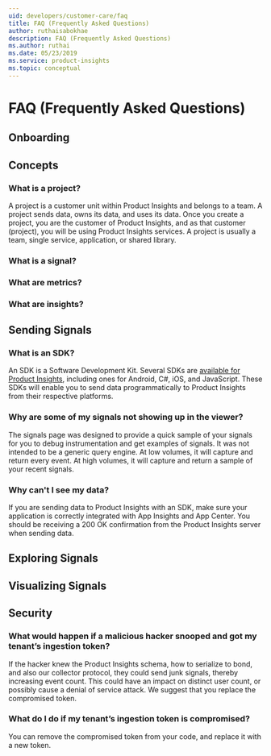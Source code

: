 ```yaml
---
uid: developers/customer-care/faq
title: FAQ (Frequently Asked Questions)
author: ruthaisabokhae
description: FAQ (Frequently Asked Questions)
ms.author: ruthai
ms.date: 05/23/2019
ms.service: product-insights
ms.topic: conceptual
---
```


# FAQ (Frequently Asked Questions)

## Onboarding 


## Concepts 

### What is a project?

A project is a customer unit within Product Insights and belongs to a team. A project sends data, owns its data, and uses its data. Once you create a project, you are the customer of Product Insights, and as that customer (project), you will be using Product Insights services. A project is usually a team, single service, application, or shared library.

### What is a signal?

### What are metrics?

### What are insights?



## Sending Signals 

### What is an SDK?

An SDK is a Software Development Kit. Several SDKs are [available for Product Insights](../dev-resources/index.md), including ones for Android, C#, iOS, and JavaScript. These SDKs will enable you to send data programmatically to Product Insights from their respective platforms.

### Why are some of my signals not showing up in the viewer?

The signals page was designed to provide a quick sample of your signals for you to debug instrumentation and get examples of signals. It was not intended to be a generic query engine. At low volumes, it will capture and return every event. At high volumes, it will capture and return a sample of your recent signals.

### Why can't I see my data?

If you are sending data to Product Insights with an SDK, make sure your application is correctly integrated with App Insights and App Center. You should be receiving a 200 OK confirmation from the Product Insights server when sending data. 

## Exploring Signals 


## Visualizing Signals 



## Security 

### What would happen if a malicious hacker snooped and got my tenant’s ingestion token?

If the hacker knew the Product Insights schema, how to serialize to bond, and also our collector protocol, they could send junk signals, thereby increasing event count. This could have an impact on distinct user count, or possibly cause a denial of service attack. We suggest that you replace the compromised token.

### What do I do if my tenant’s ingestion token is compromised?

You can remove the compromised token from your code, and replace it with a new token.
